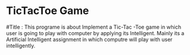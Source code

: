 # TicTacToe Game
#Title : This programe is about Implement a Tic-Tac -Toe game in which user is going to play with computer by applying its Intelligent.
Mainly its a Artificial Intelligent assignment in which computre will play with user intelligently.


